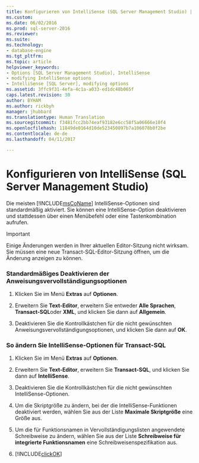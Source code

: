 ```yaml
---
title: Konfigurieren von IntelliSense (SQL Server Management Studio) | Microsoft Dokumentation
ms.custom: 
ms.date: 06/02/2016
ms.prod: sql-server-2016
ms.reviewer: 
ms.suite: 
ms.technology:
- database-engine
ms.tgt_pltfrm: 
ms.topic: article
helpviewer_keywords:
- Options [SQL Server Management Studio], IntelliSense
- modifying IntelliSense options
- IntelliSense [SQL Server], modifying options
ms.assetid: 3ffc9f31-4efa-4c1a-a033-ed1dc48b065f
caps.latest.revision: 30
author: BYHAM
ms.author: rickbyh
manager: jhubbard
ms.translationtype: Human Translation
ms.sourcegitcommit: f3481fcc2bb74eaf93182e6cc58f5a06666e10f4
ms.openlocfilehash: 11849de0164d10de523450897b7a106078b8f2be
ms.contentlocale: de-de
ms.lasthandoff: 04/11/2017

---
```

# <a name="configure-intellisense-sql-server-management-studio"></a>Konfigurieren von IntelliSense (SQL Server Management Studio)
  Die meisten [!INCLUDE[msCoName](../../includes/msconame-md.md)] IntelliSense-Optionen sind standardmäßig aktiviert. Sie können eine IntelliSense-Option deaktivieren und stattdessen über einen Menübefehl oder eine Tastenkombination aufrufen.  
  
> [!IMPORTANT]  
>  Einige Änderungen werden in Ihrer aktuellen Editor-Sitzung nicht wirksam.  Sie müssen eine neue Transact-SQL-Editor-Sitzung öffnen, um die Änderung anzeigen zu können.
  
### <a name="to-turn-statement-completion-options-off-by-default"></a>Standardmäßiges Deaktivieren der Anweisungsvervollständigungsoptionen  
  
1.  Klicken Sie im Menü **Extras** auf **Optionen**.  
  
2.  Erweitern Sie **Text-Editor**, erweitern Sie entweder **Alle Sprachen**, **Transact-SQL**oder **XML**, und klicken Sie dann auf **Allgemein**.  
  
3.  Deaktivieren Sie die Kontrollkästchen für die nicht gewünschten Anweisungsvervollständigungsoptionen, und klicken Sie dann auf **OK**.  
  
### <a name="to-modify-transact-sql-intellisense-options"></a>So ändern Sie IntelliSense-Optionen für Transact-SQL  
  
1.  Klicken Sie im Menü **Extras** auf **Optionen**.  
  
2.  Erweitern Sie **Text-Editor**, erweitern Sie **Transact-SQL**, und klicken Sie dann auf **IntelliSense**.  
  
3.  Deaktivieren Sie die Kontrollkästchen für die nicht gewünschten IntelliSense-Optionen.  
  
4.  Um die Skriptgröße zu ändern, bei der die IntelliSense-Funktionen deaktiviert werden, wählen Sie aus der Liste **Maximale Skriptgröße** eine Größe aus.  
  
5.  Um die für Funktionsnamen in Vervollständigungslisten angewendete Schreibweise zu ändern, wählen Sie aus der Liste **Schreibweise für integrierte Funktionsnamen** eine Schreibweisenspezifikation aus.  
  
6.  [!INCLUDE[clickOK](../../includes/clickok-md.md)]  
  
  

